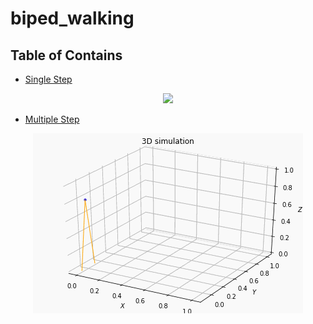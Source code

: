 # biped_walking

## Table of Contains

- [Single Step ](https://github.com/Nachiket497/biped_walking/tree/main/biped_single_step)

<p align="center">
  <img src="https://github.com/Nachiket497/biped_walking/blob/main/biped_single_step/results/trajectory3d.gif" >
</p>
  

- [Multiple Step ](https://github.com/Nachiket497/biped_walking/tree/main/biped_multistep)

<p align="center">
  <img src="https://github.com/Nachiket497/biped_walking/blob/main/biped_multistep/results/Multistep_3D.gif" >
</p>
